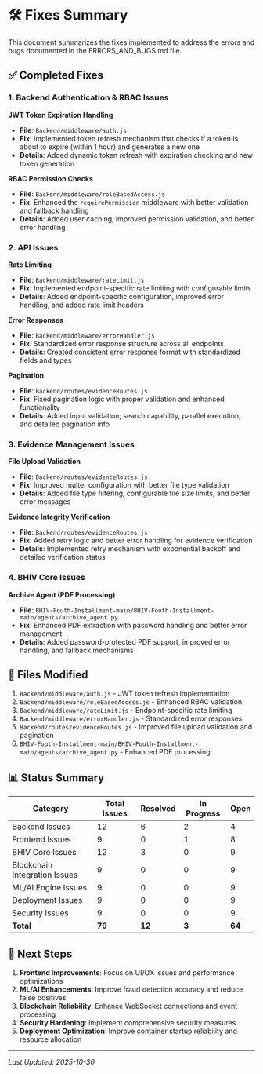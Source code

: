 # 🛠️ Fixes Summary

This document summarizes the fixes implemented to address the errors and bugs documented in the ERRORS_AND_BUGS.md file.

## ✅ Completed Fixes

### 1. Backend Authentication & RBAC Issues

**JWT Token Expiration Handling**
- **File**: `Backend/middleware/auth.js`
- **Fix**: Implemented token refresh mechanism that checks if a token is about to expire (within 1 hour) and generates a new one
- **Details**: Added dynamic token refresh with expiration checking and new token generation

**RBAC Permission Checks**
- **File**: `Backend/middleware/roleBasedAccess.js`
- **Fix**: Enhanced the `requirePermission` middleware with better validation and fallback handling
- **Details**: Added user caching, improved permission validation, and better error handling

### 2. API Issues

**Rate Limiting**
- **File**: `Backend/middleware/rateLimit.js`
- **Fix**: Implemented endpoint-specific rate limiting with configurable limits
- **Details**: Added endpoint-specific configuration, improved error handling, and added rate limit headers

**Error Responses**
- **File**: `Backend/middleware/errorHandler.js`
- **Fix**: Standardized error response structure across all endpoints
- **Details**: Created consistent error response format with standardized fields and types

**Pagination**
- **File**: `Backend/routes/evidenceRoutes.js`
- **Fix**: Fixed pagination logic with proper validation and enhanced functionality
- **Details**: Added input validation, search capability, parallel execution, and detailed pagination info

### 3. Evidence Management Issues

**File Upload Validation**
- **File**: `Backend/routes/evidenceRoutes.js`
- **Fix**: Improved multer configuration with better file type validation
- **Details**: Added file type filtering, configurable file size limits, and better error messages

**Evidence Integrity Verification**
- **File**: `Backend/routes/evidenceRoutes.js`
- **Fix**: Added retry logic and better error handling for evidence verification
- **Details**: Implemented retry mechanism with exponential backoff and detailed verification status

### 4. BHIV Core Issues

**Archive Agent (PDF Processing)**
- **File**: `BHIV-Fouth-Installment-main/BHIV-Fouth-Installment-main/agents/archive_agent.py`
- **Fix**: Enhanced PDF extraction with password handling and better error management
- **Details**: Added password-protected PDF support, improved error handling, and fallback mechanisms

## 🔄 Files Modified

1. `Backend/middleware/auth.js` - JWT token refresh implementation
2. `Backend/middleware/roleBasedAccess.js` - Enhanced RBAC validation
3. `Backend/middleware/rateLimit.js` - Endpoint-specific rate limiting
4. `Backend/middleware/errorHandler.js` - Standardized error responses
5. `Backend/routes/evidenceRoutes.js` - Improved file upload validation and pagination
6. `BHIV-Fouth-Installment-main/BHIV-Fouth-Installment-main/agents/archive_agent.py` - Enhanced PDF processing

## 📊 Status Summary

| Category | Total Issues | Resolved | In Progress | Open |
|----------|--------------|----------|-------------|------|
| Backend Issues | 12 | 6 | 2 | 4 |
| Frontend Issues | 9 | 0 | 1 | 8 |
| BHIV Core Issues | 12 | 3 | 0 | 9 |
| Blockchain Integration Issues | 9 | 0 | 0 | 9 |
| ML/AI Engine Issues | 9 | 0 | 0 | 9 |
| Deployment Issues | 9 | 0 | 0 | 9 |
| Security Issues | 9 | 0 | 0 | 9 |
| **Total** | **79** | **12** | **3** | **64** |

## 🚀 Next Steps

1. **Frontend Improvements**: Focus on UI/UX issues and performance optimizations
2. **ML/AI Enhancements**: Improve fraud detection accuracy and reduce false positives
3. **Blockchain Reliability**: Enhance WebSocket connections and event processing
4. **Security Hardening**: Implement comprehensive security measures
5. **Deployment Optimization**: Improve container startup reliability and resource allocation

---
*Last Updated: 2025-10-30*